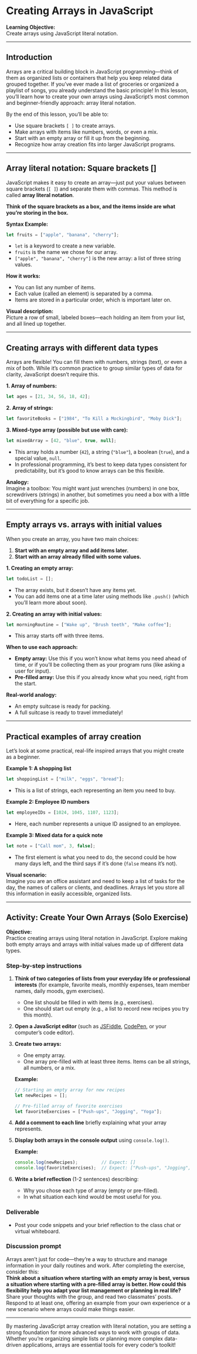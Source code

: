 # Creating Arrays in JavaScript

**Learning Objective:**  
Create arrays using JavaScript literal notation.

---

## Introduction

Arrays are a critical building block in JavaScript programming—think of them as organized lists or containers that help you keep related data grouped together. If you’ve ever made a list of groceries or organized a playlist of songs, you already understand the basic principle! In this lesson, you’ll learn how to create your own arrays using JavaScript’s most common and beginner-friendly approach: array literal notation.

By the end of this lesson, you’ll be able to:
- Use square brackets `[ ]` to create arrays.
- Make arrays with items like numbers, words, or even a mix.
- Start with an empty array or fill it up from the beginning.
- Recognize how array creation fits into larger JavaScript programs.

---

## Array literal notation: Square brackets []

JavaScript makes it easy to create an array—just put your values between square brackets (`[ ]`) and separate them with commas. This method is called **array literal notation**.

**Think of the square brackets as a box, and the items inside are what you’re storing in the box.**

**Syntax Example:**

```javascript
let fruits = ["apple", "banana", "cherry"];
```

- `let` is a keyword to create a new variable.
- `fruits` is the name we chose for our array.
- `["apple", "banana", "cherry"]` is the new array: a list of three string values.

**How it works:**
- You can list any number of items.
- Each value (called an element) is separated by a comma.
- Items are stored in a particular order, which is important later on.

**Visual description:**  
Picture a row of small, labeled boxes—each holding an item from your list, and all lined up together.

---

## Creating arrays with different data types

Arrays are flexible! You can fill them with numbers, strings (text), or even a mix of both. While it’s common practice to group similar types of data for clarity, JavaScript doesn’t require this.

**1. Array of numbers:**

```javascript
let ages = [21, 34, 56, 18, 42];
```

**2. Array of strings:**

```javascript
let favoriteBooks = ["1984", "To Kill a Mockingbird", "Moby Dick"];
```

**3. Mixed-type array (possible but use with care):**

```javascript
let mixedArray = [42, "blue", true, null];
```

- This array holds a number (`42`), a string (`"blue"`), a boolean (`true`), and a special value, `null`.
- In professional programming, it’s best to keep data types consistent for predictability, but it’s good to know arrays can be this flexible.

**Analogy:**  
Imagine a toolbox: You might want just wrenches (numbers) in one box, screwdrivers (strings) in another, but sometimes you need a box with a little bit of everything for a specific job.

---

## Empty arrays vs. arrays with initial values

When you create an array, you have two main choices:
1. **Start with an empty array and add items later.**
2. **Start with an array already filled with some values.**

**1. Creating an empty array:**

```javascript
let todoList = [];
```

- The array exists, but it doesn’t have any items yet.
- You can add items one at a time later using methods like `.push()` (which you’ll learn more about soon).

**2. Creating an array with initial values:**

```javascript
let morningRoutine = ["Wake up", "Brush teeth", "Make coffee"];
```

- This array starts off with three items.

**When to use each approach:**

- **Empty array:** Use this if you won’t know what items you need ahead of time, or if you’ll be collecting them as your program runs (like asking a user for input).
- **Pre-filled array:** Use this if you already know what you need, right from the start.

**Real-world analogy:**  
- An empty suitcase is ready for packing.
- A full suitcase is ready to travel immediately!

---

## Practical examples of array creation

Let’s look at some practical, real-life inspired arrays that you might create as a beginner.

**Example 1: A shopping list**

```javascript
let shoppingList = ["milk", "eggs", "bread"];
```
- This is a list of strings, each representing an item you need to buy.

**Example 2: Employee ID numbers**

```javascript
let employeeIDs = [1024, 1045, 1107, 1123];
```
- Here, each number represents a unique ID assigned to an employee.

**Example 3: Mixed data for a quick note**

```javascript
let note = ["Call mom", 3, false];
```
- The first element is what you need to do, the second could be how many days left, and the third says if it’s done (`false` means it’s not).

**Visual scenario:**  
Imagine you are an office assistant and need to keep a list of tasks for the day, the names of callers or clients, and deadlines. Arrays let you store all this information in easily accessible, organized lists.

---

## Activity: Create Your Own Arrays (Solo Exercise)

**Objective:**  
Practice creating arrays using literal notation in JavaScript. Explore making both empty arrays and arrays with initial values made up of different data types.

### Step-by-step instructions

1. **Think of two categories of lists from your everyday life or professional interests** (for example, favorite meals, monthly expenses, team member names, daily moods, gym exercises).
    - One list should be filled in with items (e.g., exercises).
    - One should start out empty (e.g., a list to record new recipes you try this month).

2. **Open a JavaScript editor** (such as [JSFiddle](https://jsfiddle.net/), [CodePen](https://codepen.io/), or your computer’s code editor).

3. **Create two arrays:**
    - One empty array.
    - One array pre-filled with at least three items. Items can be all strings, all numbers, or a mix.

    **Example:**

    ```javascript
    // Starting an empty array for new recipes
    let newRecipes = [];

    // Pre-filled array of favorite exercises
    let favoriteExercises = ["Push-ups", "Jogging", "Yoga"];
    ```

4. **Add a comment to each line** briefly explaining what your array represents.

5. **Display both arrays in the console output** using `console.log()`.

    **Example:**

    ```javascript
    console.log(newRecipes);         // Expect: []
    console.log(favoriteExercises);  // Expect: ["Push-ups", "Jogging", "Yoga"]
    ```

6. **Write a brief reflection** (1-2 sentences) describing:
    - Why you chose each type of array (empty or pre-filled).
    - In what situation each kind would be most useful for you.

### Deliverable

- Post your code snippets and your brief reflection to the class chat or virtual whiteboard.

### Discussion prompt

Arrays aren’t just for code—they’re a way to structure and manage information in your daily routines and work. After completing the exercise, consider this:  
**Think about a situation where starting with an empty array is best, versus a situation where starting with a pre-filled array is better. How could this flexibility help you adapt your list management or planning in real life?**  
Share your thoughts with the group, and read two classmates’ posts. Respond to at least one, offering an example from your own experience or a new scenario where arrays could make things easier.

---

By mastering JavaScript array creation with literal notation, you are setting a strong foundation for more advanced ways to work with groups of data. Whether you’re organizing simple lists or planning more complex data-driven applications, arrays are essential tools for every coder’s toolkit!